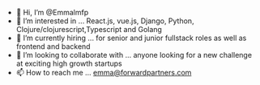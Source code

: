 - 👋 Hi, I’m @Emmalmfp
- 👀 I’m interested in ... React.js, vue.js, Django, Python, Clojure/clojurescript,Typescript and Golang
- 🌱 I’m currently hiring ... for senior and junior fullstack roles as well as frontend and backend
- 💞️ I’m looking to collaborate with ... anyone looking for a new challenge at exciting high growth startups
- 📫 How to reach me ... emma@forwardpartners.com

<!---
Emmalmfp/Emmalmfp is a ✨ special ✨ repository because its `README.md` (this file) appears on your GitHub profile.
You can click the Preview link to take a look at your changes.
--->
